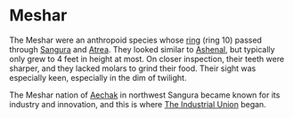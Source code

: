 # Meshar

<meta property="og:description" content="The Meshar were an anthropoid species whose ring passed through Sangura and Atrea.">

The Meshar were an anthropoid species whose [ring](../../geography/anthropic-rings.md) (ring 10) passed through [Sangura](../../geography/continents/sangura.md) and [Atrea](../../geography/continents/obsidia.md). They looked similar to [Ashenal](ashenal.md), but typically only grew to 4 feet in height at most. On closer inspection, their teeth were sharper, and they lacked molars to grind their food. Their sight was especially keen, especially in the dim of twilight.

The Meshar nation of [Aechak](../../organizations/nations/aechak.md) in northwest Sangura became known for its industry and innovation, and this is where [The Industrial Union](../../organizations/other/industrial-union.md) began.